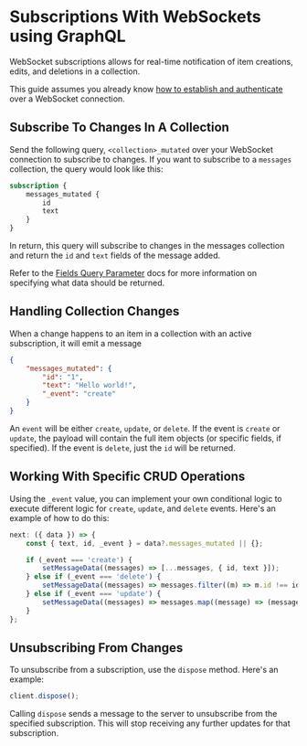 # Subscriptions With WebSockets using GraphQL

WebSocket subscriptions allows for real-time notification of item creations, edits, and deletions in a collection.

This guide assumes you already know
[how to establish and authenticate](/guides/real-time/getting-started/websockets-graphql) over a WebSocket connection.

## Subscribe To Changes In A Collection

Send the following query, `<collection>_mutated` over your WebSocket connection to subscribe to changes. If you want to
subscribe to a `messages` collection, the query would look like this:

```graphql
subscription {
	messages_mutated {
		id
		text
	}
}
```

In return, this query will subscribe to changes in the messages collection and return the `id` and `text` fields of the
message added.

Refer to the [Fields Query Parameter](/reference/query.html#fields) docs for more information on specifying what data
should be returned.

## Handling Collection Changes

When a change happens to an item in a collection with an active subscription, it will emit a message

```json
{
	"messages_mutated": {
		"id": "1",
		"text": "Hello world!",
		"_event": "create"
	}
}
```

An `event` will be either `create`, `update`, or `delete`. If the event is `create` or `update`, the payload will
contain the full item objects (or specific fields, if specified). If the event is `delete`, just the `id` will be
returned.

## Working With Specific CRUD Operations

Using the `_event` value, you can implement your own conditional logic to execute different logic for `create`,
`update`, and `delete` events. Here's an example of how to do this:

```js
next: ({ data }) => {
	const { text, id, _event } = data?.messages_mutated || {};

	if (_event === 'create') {
		setMessageData((messages) => [...messages, { id, text }]);
	} else if (_event === 'delete') {
		setMessageData((messages) => messages.filter((m) => m.id !== id));
	} else if (_event === 'update') {
		setMessageData((messages) => messages.map((message) => (message.id === id ? { ...message, text } : message)));
	}
};
```

## Unsubscribing From Changes

To unsubscribe from a subscription, use the `dispose` method. Here's an example:

```js
client.dispose();
```

Calling `dispose` sends a message to the server to unsubscribe from the specified subscription. This will stop receiving
any further updates for that subscription.
